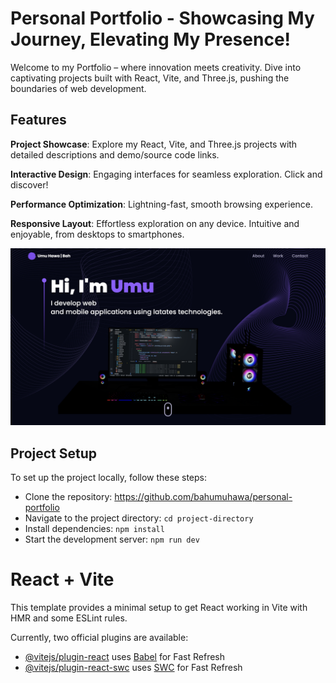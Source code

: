 # Personal Portfolio - Showcasing My Journey, Elevating My Presence!

Welcome to my Portfolio – where innovation meets creativity. Dive into captivating projects built with React, Vite, and Three.js, pushing the boundaries of web development.

## Features

**Project Showcase**: Explore my React, Vite, and Three.js projects with detailed descriptions and demo/source code links.

**Interactive Design**: Engaging interfaces for seamless exploration. Click and discover!

**Performance Optimization**: Lightning-fast, smooth browsing experience.

**Responsive Layout**: Effortless exploration on any device. Intuitive and enjoyable, from desktops to smartphones.


![Personal Portfolio](portfolio.png)


## Project Setup

To set up the project locally, follow these steps:

- Clone the repository: https://github.com/bahumuhawa/personal-portfolio
- Navigate to the project directory: `cd project-directory`
- Install dependencies: `npm install`
- Start the development server: `npm run dev`

# React + Vite

This template provides a minimal setup to get React working in Vite with HMR and some ESLint rules.

Currently, two official plugins are available:

- [@vitejs/plugin-react](https://github.com/vitejs/vite-plugin-react/blob/main/packages/plugin-react/README.md) uses [Babel](https://babeljs.io/) for Fast Refresh
- [@vitejs/plugin-react-swc](https://github.com/vitejs/vite-plugin-react-swc) uses [SWC](https://swc.rs/) for Fast Refresh
